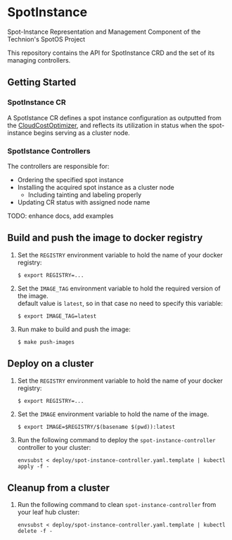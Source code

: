 # SpotInstance
Spot-Instance Representation and Management Component of the Technion's SpotOS Project

This repository contains the API for SpotInstance CRD and the set of its managing controllers. 

## Getting Started

### SpotInstance CR
A SpotIstance CR defines a spot instance configuration as outputted from the [CloudCostOptimizer](https://github.com/AdiY10/CloudCostOptimizer), and reflects its utilization in status when the spot-instance begins serving as a cluster node.

### SpotIstance Controllers
The controllers are responsible for:
- Ordering the specified spot instance
- Installing the acquired spot instance as a cluster node
    - Including tainting and labeling properly
- Updating CR status with assigned node name

TODO: enhance docs, add examples

## Build and push the image to docker registry

1.  Set the `REGISTRY` environment variable to hold the name of your docker registry:
    ```
    $ export REGISTRY=...
    ```

1.  Set the `IMAGE_TAG` environment variable to hold the required version of the image.  
    default value is `latest`, so in that case no need to specify this variable:
    ```
    $ export IMAGE_TAG=latest
    ```

1.  Run make to build and push the image:
    ```
    $ make push-images
    ```

## Deploy on a cluster

1.  Set the `REGISTRY` environment variable to hold the name of your docker registry:
    ```
    $ export REGISTRY=...
    ```

1.  Set the `IMAGE` environment variable to hold the name of the image.

    ```
    $ export IMAGE=$REGISTRY/$(basename $(pwd)):latest
    ```

1.  Run the following command to deploy the `spot-instance-controller` controller to your cluster:
    ```
    envsubst < deploy/spot-instance-controller.yaml.template | kubectl apply -f -
    ```

## Cleanup from a cluster

1.  Run the following command to clean `spot-instance-controller` from your leaf hub cluster:
    ```
    envsubst < deploy/spot-instance-controller.yaml.template | kubectl delete -f -
    ```
